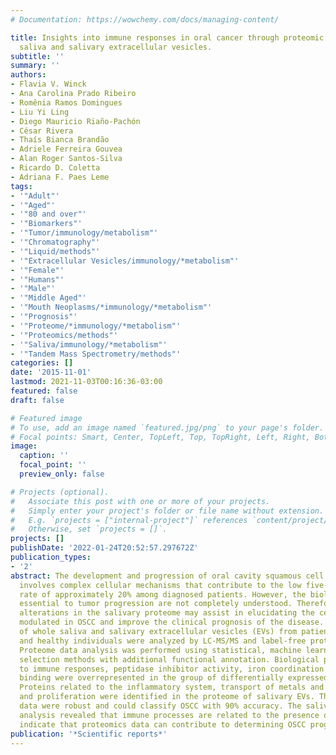 ```yaml
---
# Documentation: https://wowchemy.com/docs/managing-content/

title: Insights into immune responses in oral cancer through proteomic analysis of
  saliva and salivary extracellular vesicles.
subtitle: ''
summary: ''
authors:
- Flavia V. Winck
- Ana Carolina Prado Ribeiro
- Romênia Ramos Domingues
- Liu Yi Ling
- Diego Mauricio Riaño-Pachón
- César Rivera
- Thaís Bianca Brandão
- Adriele Ferreira Gouvea
- Alan Roger Santos-Silva
- Ricardo D. Coletta
- Adriana F. Paes Leme
tags:
- '"Adult"'
- '"Aged"'
- '"80 and over"'
- '"Biomarkers"'
- '"Tumor/immunology/metabolism"'
- '"Chromatography"'
- '"Liquid/methods"'
- '"Extracellular Vesicles/immunology/*metabolism"'
- '"Female"'
- '"Humans"'
- '"Male"'
- '"Middle Aged"'
- '"Mouth Neoplasms/*immunology/*metabolism"'
- '"Prognosis"'
- '"Proteome/*immunology/*metabolism"'
- '"Proteomics/methods"'
- '"Saliva/immunology/*metabolism"'
- '"Tandem Mass Spectrometry/methods"'
categories: []
date: '2015-11-01'
lastmod: 2021-11-03T00:16:36-03:00
featured: false
draft: false

# Featured image
# To use, add an image named `featured.jpg/png` to your page's folder.
# Focal points: Smart, Center, TopLeft, Top, TopRight, Left, Right, BottomLeft, Bottom, BottomRight.
image:
  caption: ''
  focal_point: ''
  preview_only: false

# Projects (optional).
#   Associate this post with one or more of your projects.
#   Simply enter your project's folder or file name without extension.
#   E.g. `projects = ["internal-project"]` references `content/project/deep-learning/index.md`.
#   Otherwise, set `projects = []`.
projects: []
publishDate: '2022-01-24T20:52:57.297672Z'
publication_types:
- '2'
abstract: The development and progression of oral cavity squamous cell carcinoma (OSCC)
  involves complex cellular mechanisms that contribute to the low five-year survival
  rate of approximately 20% among diagnosed patients. However, the biological processes
  essential to tumor progression are not completely understood. Therefore, detecting
  alterations in the salivary proteome may assist in elucidating the cellular mechanisms
  modulated in OSCC and improve the clinical prognosis of the disease. The proteome
  of whole saliva and salivary extracellular vesicles (EVs) from patients with OSCC
  and healthy individuals were analyzed by LC-MS/MS and label-free protein quantification.
  Proteome data analysis was performed using statistical, machine learning and feature
  selection methods with additional functional annotation. Biological processes related
  to immune responses, peptidase inhibitor activity, iron coordination and protease
  binding were overrepresented in the group of differentially expressed proteins.
  Proteins related to the inflammatory system, transport of metals and cellular growth
  and proliferation were identified in the proteome of salivary EVs. The proteomics
  data were robust and could classify OSCC with 90% accuracy. The saliva proteome
  analysis revealed that immune processes are related to the presence of OSCC and
  indicate that proteomics data can contribute to determining OSCC prognosis.
publication: '*Scientific reports*'
---
```

